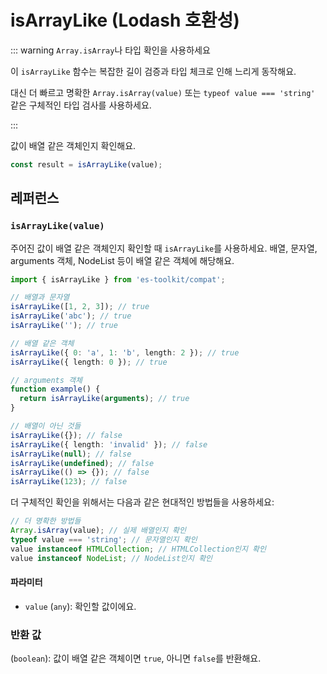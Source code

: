 # isArrayLike (Lodash 호환성)

::: warning `Array.isArray`나 타입 확인을 사용하세요

이 `isArrayLike` 함수는 복잡한 길이 검증과 타입 체크로 인해 느리게 동작해요.

대신 더 빠르고 명확한 `Array.isArray(value)` 또는 `typeof value === 'string'` 같은 구체적인 타입 검사를 사용하세요.

:::

값이 배열 같은 객체인지 확인해요.

```typescript
const result = isArrayLike(value);
```

## 레퍼런스

### `isArrayLike(value)`

주어진 값이 배열 같은 객체인지 확인할 때 `isArrayLike`를 사용하세요. 배열, 문자열, arguments 객체, NodeList 등이 배열 같은 객체에 해당해요.

```typescript
import { isArrayLike } from 'es-toolkit/compat';

// 배열과 문자열
isArrayLike([1, 2, 3]); // true
isArrayLike('abc'); // true
isArrayLike(''); // true

// 배열 같은 객체
isArrayLike({ 0: 'a', 1: 'b', length: 2 }); // true
isArrayLike({ length: 0 }); // true

// arguments 객체
function example() {
  return isArrayLike(arguments); // true
}

// 배열이 아닌 것들
isArrayLike({}); // false
isArrayLike({ length: 'invalid' }); // false
isArrayLike(null); // false
isArrayLike(undefined); // false
isArrayLike(() => {}); // false
isArrayLike(123); // false
```

더 구체적인 확인을 위해서는 다음과 같은 현대적인 방법들을 사용하세요:

```typescript
// 더 명확한 방법들
Array.isArray(value); // 실제 배열인지 확인
typeof value === 'string'; // 문자열인지 확인
value instanceof HTMLCollection; // HTMLCollection인지 확인
value instanceof NodeList; // NodeList인지 확인
```

#### 파라미터

- `value` (`any`): 확인할 값이에요.

### 반환 값

(`boolean`): 값이 배열 같은 객체이면 `true`, 아니면 `false`를 반환해요.